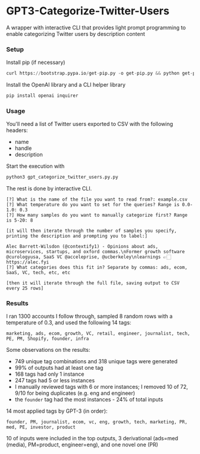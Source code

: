 # GPT3-Categorize-Twitter-Users
A wrapper with interactive CLI that provides light prompt programming to enable categorizing Twitter users by description content



### Setup

Install pip (if necessary)
```py
curl https://bootstrap.pypa.io/get-pip.py -o get-pip.py && python get-pip.py
```
Install the OpenAI library and a CLI helper library
```py
pip install openai inquirer
```

### Usage

You'll need a list of Twitter users exported to CSV with the following headers:
* name
* handle
* description

Start the execution with
```py
python3 gpt_categorize_twitter_users.py.py
```
The rest is done by interactive CLI. 
```text
[?] What is the name of the file you want to read from?: example.csv
[?] What temperature do you want to set for the queries? Range is 0.0-1.0: 0.3
[?] How many samples do you want to manually categorize first? Range is 5-20: 8

[it will then iterate through the number of samples you specify, printing the description and prompting you to label:]

Alec Barrett-Wilsdon (@contextify1) - Opinions about ads, microservices, startups, and oxford commas.\nFormer growth software @curologyusa, SaaS VC @acceleprise, @ucberkeley\nlearnings 👉🏻 https://alec.fyi
[?] What categories does this fit in? Separate by commas: ads, ecom, SaaS, VC, tech, etc, etc

[then it will iterate through the full file, saving output to CSV every 25 rows]
```

### Results

I ran 1300 accounts I follow through, sampled 8 random rows with a temperature of 0.3, and used the following 14 tags:
```text
marketing, ads, ecom, growth, VC, retail, engineer, journalist, tech, PE, PM, Shopify, founder, infra
```
Some observations on the results:
* 749 unique tag combinations and 318 unique tags were generated
* 99% of outputs had at least one tag
* 168 tags had only 1 instance
* 247 tags had 5 or less instances
* I manually reviewed tags with 6 or more instances; I removed 10 of 72, 9/10 for being duplicates (e.g. eng and engineer)
* the `founder` tag had the most instances - 24% of total inputs

14 most applied tags by GPT-3 (in order):
```text
founder, PM, journalist, ecom, vc, eng, growth, tech, marketing, PR, med, PE, investor, product
```
10 of inputs were included in the top outputs, 3 derivational (ads=med (media), PM=product, engineer=eng), and one novel one (PR)
